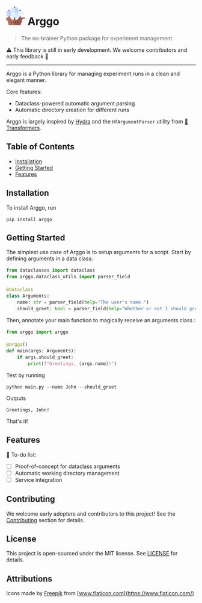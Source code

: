 # <img src="./docs/assets/ship.png" width="50" /> Arggo
> The no-brainer Python package for experiment management

:warning: This library is still in early development. We welcome contributors and early feedback :construction:
___

Arggo is a Python library for managing experiment runs in a clean and elegant manner.

Core features:
* Dataclass-powered automatic argument parsing
* Automatic directory creation for different runs

Arggo is largely inspired by
[Hydra](https://hydra.cc/)
and the `HfArgumentParser` utility from
[🤗 Transformers](https://github.com/huggingface/transformers).

## Table of Contents

* [Installation](#installation)
* [Getting Started](#getting-started)
* [Features](#features)

## Installation
To install Arggo, run
```shell script
pip install arggo
```

## Getting Started
The simplest use case of Arggo is to setup arguments for a script.
Start by defining arguments in a data class:
```python
from dataclasses import dataclass
from arggo.dataclass_utils import parser_field

@dataclass
class Arguments:
    name: str = parser_field(help="The user's name.")
    should_greet: bool = parser_field(help="Whether or not I should greet the user")
```

Then, annotate your main function to magically receive an arguments class :
```python
from arggo import arggo

@arggo()
def main(args: Arguments):
    if args.should_greet:
        print(f"Greetings, {args.name}!")
```
Test by running
```shell script
python main.py --name John --should_greet
```
Outputs
```text
Greetings, John!
```

That's it!

## Features

:construction: To-do list:

* [ ] Proof-of-concept for dataclass arguments
* [ ] Automatic working directory management
* [ ] Service integration

## Contributing

We welcome early adopters and contributors to this project! See the [Contributing](CONTRIBUTING.md) section for details.

## License

This project is open-sourced under the MIT license. See [LICENSE](LICENSE.md) for details.

## Attributions

Icons made by [Freepik](https://www.freepik.com) from [www.flaticon.com](https://www.flaticon.com/)
